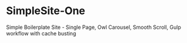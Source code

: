 SimpleSite-One
==============

Simple Boilerplate Site -  Single Page, Owl Carousel, Smooth Scroll, Gulp workflow with cache busting
